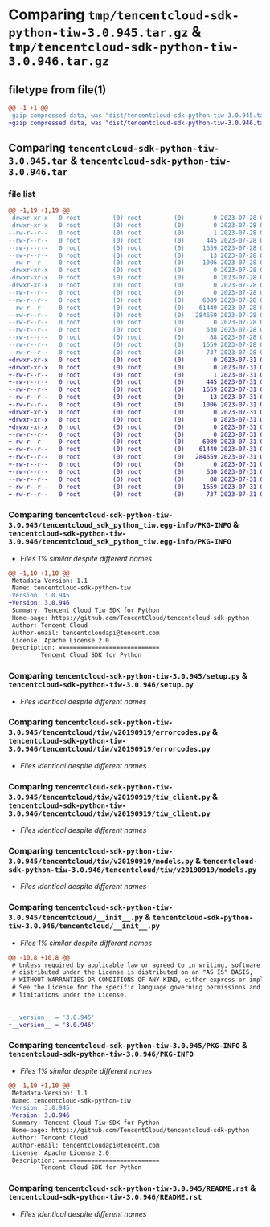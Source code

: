 # Comparing `tmp/tencentcloud-sdk-python-tiw-3.0.945.tar.gz` & `tmp/tencentcloud-sdk-python-tiw-3.0.946.tar.gz`

## filetype from file(1)

```diff
@@ -1 +1 @@
-gzip compressed data, was "dist/tencentcloud-sdk-python-tiw-3.0.945.tar", last modified: Fri Jul 28 00:37:51 2023, max compression
+gzip compressed data, was "dist/tencentcloud-sdk-python-tiw-3.0.946.tar", last modified: Mon Jul 31 00:38:11 2023, max compression
```

## Comparing `tencentcloud-sdk-python-tiw-3.0.945.tar` & `tencentcloud-sdk-python-tiw-3.0.946.tar`

### file list

```diff
@@ -1,19 +1,19 @@
-drwxr-xr-x   0 root         (0) root         (0)        0 2023-07-28 00:37:51.000000 tencentcloud-sdk-python-tiw-3.0.945/
-drwxr-xr-x   0 root         (0) root         (0)        0 2023-07-28 00:37:51.000000 tencentcloud-sdk-python-tiw-3.0.945/tencentcloud_sdk_python_tiw.egg-info/
--rw-r--r--   0 root         (0) root         (0)        1 2023-07-28 00:37:51.000000 tencentcloud-sdk-python-tiw-3.0.945/tencentcloud_sdk_python_tiw.egg-info/dependency_links.txt
--rw-r--r--   0 root         (0) root         (0)      445 2023-07-28 00:37:51.000000 tencentcloud-sdk-python-tiw-3.0.945/tencentcloud_sdk_python_tiw.egg-info/SOURCES.txt
--rw-r--r--   0 root         (0) root         (0)     1659 2023-07-28 00:37:51.000000 tencentcloud-sdk-python-tiw-3.0.945/tencentcloud_sdk_python_tiw.egg-info/PKG-INFO
--rw-r--r--   0 root         (0) root         (0)       13 2023-07-28 00:37:51.000000 tencentcloud-sdk-python-tiw-3.0.945/tencentcloud_sdk_python_tiw.egg-info/top_level.txt
--rw-r--r--   0 root         (0) root         (0)     1006 2023-07-28 00:37:51.000000 tencentcloud-sdk-python-tiw-3.0.945/setup.py
-drwxr-xr-x   0 root         (0) root         (0)        0 2023-07-28 00:37:51.000000 tencentcloud-sdk-python-tiw-3.0.945/tencentcloud/
-drwxr-xr-x   0 root         (0) root         (0)        0 2023-07-28 00:37:51.000000 tencentcloud-sdk-python-tiw-3.0.945/tencentcloud/tiw/
-drwxr-xr-x   0 root         (0) root         (0)        0 2023-07-28 00:37:51.000000 tencentcloud-sdk-python-tiw-3.0.945/tencentcloud/tiw/v20190919/
--rw-r--r--   0 root         (0) root         (0)        0 2023-07-28 00:37:51.000000 tencentcloud-sdk-python-tiw-3.0.945/tencentcloud/tiw/v20190919/__init__.py
--rw-r--r--   0 root         (0) root         (0)     6089 2023-07-28 00:37:51.000000 tencentcloud-sdk-python-tiw-3.0.945/tencentcloud/tiw/v20190919/errorcodes.py
--rw-r--r--   0 root         (0) root         (0)    61449 2023-07-28 00:37:51.000000 tencentcloud-sdk-python-tiw-3.0.945/tencentcloud/tiw/v20190919/tiw_client.py
--rw-r--r--   0 root         (0) root         (0)   284659 2023-07-28 00:37:51.000000 tencentcloud-sdk-python-tiw-3.0.945/tencentcloud/tiw/v20190919/models.py
--rw-r--r--   0 root         (0) root         (0)        0 2023-07-28 00:37:51.000000 tencentcloud-sdk-python-tiw-3.0.945/tencentcloud/tiw/__init__.py
--rw-r--r--   0 root         (0) root         (0)      630 2023-07-28 00:37:51.000000 tencentcloud-sdk-python-tiw-3.0.945/tencentcloud/__init__.py
--rw-r--r--   0 root         (0) root         (0)       88 2023-07-28 00:37:51.000000 tencentcloud-sdk-python-tiw-3.0.945/setup.cfg
--rw-r--r--   0 root         (0) root         (0)     1659 2023-07-28 00:37:51.000000 tencentcloud-sdk-python-tiw-3.0.945/PKG-INFO
--rw-r--r--   0 root         (0) root         (0)      737 2023-07-28 00:37:51.000000 tencentcloud-sdk-python-tiw-3.0.945/README.rst
+drwxr-xr-x   0 root         (0) root         (0)        0 2023-07-31 00:38:11.000000 tencentcloud-sdk-python-tiw-3.0.946/
+drwxr-xr-x   0 root         (0) root         (0)        0 2023-07-31 00:38:11.000000 tencentcloud-sdk-python-tiw-3.0.946/tencentcloud_sdk_python_tiw.egg-info/
+-rw-r--r--   0 root         (0) root         (0)        1 2023-07-31 00:38:11.000000 tencentcloud-sdk-python-tiw-3.0.946/tencentcloud_sdk_python_tiw.egg-info/dependency_links.txt
+-rw-r--r--   0 root         (0) root         (0)      445 2023-07-31 00:38:11.000000 tencentcloud-sdk-python-tiw-3.0.946/tencentcloud_sdk_python_tiw.egg-info/SOURCES.txt
+-rw-r--r--   0 root         (0) root         (0)     1659 2023-07-31 00:38:11.000000 tencentcloud-sdk-python-tiw-3.0.946/tencentcloud_sdk_python_tiw.egg-info/PKG-INFO
+-rw-r--r--   0 root         (0) root         (0)       13 2023-07-31 00:38:11.000000 tencentcloud-sdk-python-tiw-3.0.946/tencentcloud_sdk_python_tiw.egg-info/top_level.txt
+-rw-r--r--   0 root         (0) root         (0)     1006 2023-07-31 00:38:11.000000 tencentcloud-sdk-python-tiw-3.0.946/setup.py
+drwxr-xr-x   0 root         (0) root         (0)        0 2023-07-31 00:38:11.000000 tencentcloud-sdk-python-tiw-3.0.946/tencentcloud/
+drwxr-xr-x   0 root         (0) root         (0)        0 2023-07-31 00:38:11.000000 tencentcloud-sdk-python-tiw-3.0.946/tencentcloud/tiw/
+drwxr-xr-x   0 root         (0) root         (0)        0 2023-07-31 00:38:11.000000 tencentcloud-sdk-python-tiw-3.0.946/tencentcloud/tiw/v20190919/
+-rw-r--r--   0 root         (0) root         (0)        0 2023-07-31 00:38:11.000000 tencentcloud-sdk-python-tiw-3.0.946/tencentcloud/tiw/v20190919/__init__.py
+-rw-r--r--   0 root         (0) root         (0)     6089 2023-07-31 00:38:11.000000 tencentcloud-sdk-python-tiw-3.0.946/tencentcloud/tiw/v20190919/errorcodes.py
+-rw-r--r--   0 root         (0) root         (0)    61449 2023-07-31 00:38:11.000000 tencentcloud-sdk-python-tiw-3.0.946/tencentcloud/tiw/v20190919/tiw_client.py
+-rw-r--r--   0 root         (0) root         (0)   284659 2023-07-31 00:38:11.000000 tencentcloud-sdk-python-tiw-3.0.946/tencentcloud/tiw/v20190919/models.py
+-rw-r--r--   0 root         (0) root         (0)        0 2023-07-31 00:38:11.000000 tencentcloud-sdk-python-tiw-3.0.946/tencentcloud/tiw/__init__.py
+-rw-r--r--   0 root         (0) root         (0)      630 2023-07-31 00:38:11.000000 tencentcloud-sdk-python-tiw-3.0.946/tencentcloud/__init__.py
+-rw-r--r--   0 root         (0) root         (0)       88 2023-07-31 00:38:11.000000 tencentcloud-sdk-python-tiw-3.0.946/setup.cfg
+-rw-r--r--   0 root         (0) root         (0)     1659 2023-07-31 00:38:11.000000 tencentcloud-sdk-python-tiw-3.0.946/PKG-INFO
+-rw-r--r--   0 root         (0) root         (0)      737 2023-07-31 00:38:11.000000 tencentcloud-sdk-python-tiw-3.0.946/README.rst
```

### Comparing `tencentcloud-sdk-python-tiw-3.0.945/tencentcloud_sdk_python_tiw.egg-info/PKG-INFO` & `tencentcloud-sdk-python-tiw-3.0.946/tencentcloud_sdk_python_tiw.egg-info/PKG-INFO`

 * *Files 1% similar despite different names*

```diff
@@ -1,10 +1,10 @@
 Metadata-Version: 1.1
 Name: tencentcloud-sdk-python-tiw
-Version: 3.0.945
+Version: 3.0.946
 Summary: Tencent Cloud Tiw SDK for Python
 Home-page: https://github.com/TencentCloud/tencentcloud-sdk-python
 Author: Tencent Cloud
 Author-email: tencentcloudapi@tencent.com
 License: Apache License 2.0
 Description: ============================
         Tencent Cloud SDK for Python
```

### Comparing `tencentcloud-sdk-python-tiw-3.0.945/setup.py` & `tencentcloud-sdk-python-tiw-3.0.946/setup.py`

 * *Files identical despite different names*

### Comparing `tencentcloud-sdk-python-tiw-3.0.945/tencentcloud/tiw/v20190919/errorcodes.py` & `tencentcloud-sdk-python-tiw-3.0.946/tencentcloud/tiw/v20190919/errorcodes.py`

 * *Files identical despite different names*

### Comparing `tencentcloud-sdk-python-tiw-3.0.945/tencentcloud/tiw/v20190919/tiw_client.py` & `tencentcloud-sdk-python-tiw-3.0.946/tencentcloud/tiw/v20190919/tiw_client.py`

 * *Files identical despite different names*

### Comparing `tencentcloud-sdk-python-tiw-3.0.945/tencentcloud/tiw/v20190919/models.py` & `tencentcloud-sdk-python-tiw-3.0.946/tencentcloud/tiw/v20190919/models.py`

 * *Files identical despite different names*

### Comparing `tencentcloud-sdk-python-tiw-3.0.945/tencentcloud/__init__.py` & `tencentcloud-sdk-python-tiw-3.0.946/tencentcloud/__init__.py`

 * *Files 1% similar despite different names*

```diff
@@ -10,8 +10,8 @@
 # Unless required by applicable law or agreed to in writing, software
 # distributed under the License is distributed on an "AS IS" BASIS,
 # WITHOUT WARRANTIES OR CONDITIONS OF ANY KIND, either express or implied.
 # See the License for the specific language governing permissions and
 # limitations under the License.
 
 
-__version__ = '3.0.945'
+__version__ = '3.0.946'
```

### Comparing `tencentcloud-sdk-python-tiw-3.0.945/PKG-INFO` & `tencentcloud-sdk-python-tiw-3.0.946/PKG-INFO`

 * *Files 1% similar despite different names*

```diff
@@ -1,10 +1,10 @@
 Metadata-Version: 1.1
 Name: tencentcloud-sdk-python-tiw
-Version: 3.0.945
+Version: 3.0.946
 Summary: Tencent Cloud Tiw SDK for Python
 Home-page: https://github.com/TencentCloud/tencentcloud-sdk-python
 Author: Tencent Cloud
 Author-email: tencentcloudapi@tencent.com
 License: Apache License 2.0
 Description: ============================
         Tencent Cloud SDK for Python
```

### Comparing `tencentcloud-sdk-python-tiw-3.0.945/README.rst` & `tencentcloud-sdk-python-tiw-3.0.946/README.rst`

 * *Files identical despite different names*

